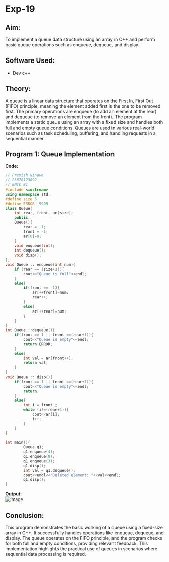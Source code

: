 # Exp-19

## Aim:
To implement a queue data structure using an array in C++ and perform basic queue operations such as enqueue, dequeue, and display.

## Software Used:
- Dev c++
  
## Theory:
A queue is a linear data structure that operates on the First In, First Out (FIFO) principle, meaning the element added first is the one to be removed first. The primary operations are enqueue (to add an element at the rear) and dequeue (to remove an element from the front). The program implements a static queue using an array with a fixed size and handles both full and empty queue conditions. Queues are used in various real-world scenarios such as task scheduling, buffering, and handling requests in a sequential manner.

## Program 1: Queue Implementation
<strong> Code: </strong>
<br>
```cpp
// Premish Ninawe
// 23070123092
// ENTC B1
#include <iostream>
using namespace std;
#define size 5
#define ERROR -9999
class Queue{
    int rear, front, ar[size];
    public:
    Queue(){
        rear = -1;
        front = -1;
        ar[0]=0;
    }
    void enqueue(int);
    int dequeue();
    void disp();
};
void Queue :: enqueue(int num){
    if (rear == (size+1)){
        cout<<"Queue is full"<<endl;
    }
    else{
        if(front == -1){
            ar[++front]=num;
            rear++;
        }
        else{
            ar[++rear]=num;
        }
    }
}
int Queue ::dequeue(){
    if(front ==-1 || front ==(rear+1)){
        cout<<"Queue is empty"<<endl;
        return ERROR;
    }
    else{
        int val = ar[front++];
        return val;
    }
}
void Queue :: disp(){
    if(front ==-1 || front ==(rear+1)){
        cout<<"Queue is empty"<<endl;
        return;
    }
    else{
        int i = front ;
        while (i!=(rear+1)){
            cout<<ar[i];
            i++;
        }
    }
}

int main(){
        Queue q1;
        q1.enqueue(4);
        q1.enqueue(8);
        q1.enqueue(3);
        q1.disp();
        int val = q1.dequeue();
        cout<<endl<<"Deleted element: "<<val<<endl;
        q1.disp();
}

```
<strong> Output: </strong>
<br>
![image](https://github.com/user-attachments/assets/034e2c8e-af8c-4fef-aaf0-3a944430e34e)

## Conclusion:
This program demonstrates the basic working of a queue using a fixed-size array in C++. It successfully handles operations like enqueue, dequeue, and display. The queue operates on the FIFO principle, and the program checks for both full and empty conditions, providing relevant feedback. This implementation highlights the practical use of queues in scenarios where sequential data processing is required.
